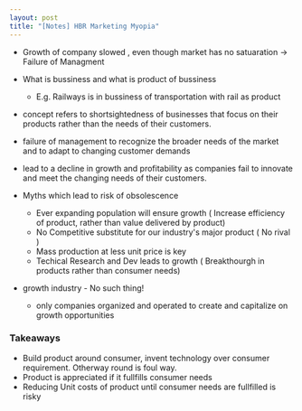 ```yaml
---
layout: post
title: "[Notes] HBR Marketing Myopia" 
---
```


*  Growth of company slowed , even though market has no satuaration -> Failure of Managment
*  What is bussiness and what is product of bussiness
   + E.g.  Railways is in bussiness of transportation with rail as product

* concept refers to shortsightedness of businesses that focus on their products rather than the needs of their customers.
* failure of management to recognize the broader needs of the market and to adapt to changing customer demands
* lead to a decline in growth and profitability as companies fail to innovate and meet the changing needs of their customers.

* Myths which lead to  risk of obsolescence
	+ Ever expanding population will ensure growth ( Increase efficiency of product, rather than value delivered by product)
	+ No Competitive substitute for our industry's major product ( No rival )
	+ Mass production at less unit price is key
	+ Techical Research and Dev leads to growth ( Breakthourgh in products rather than consumer needs)
	
* growth industry - No such thing!
  + only companies organized and operated to create and capitalize on growth opportunities	
  
  
### Takeaways
* Build product around consumer, invent technology over consumer requirement. Otherway round is foul way.
* Product is appreciated if it fullfills consumer needs
* Reducing Unit costs of product until consumer needs are fullfilled is risky

